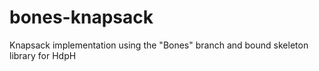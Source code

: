 # bones-knapsack
Knapsack implementation using the "Bones" branch and bound skeleton library for HdpH
